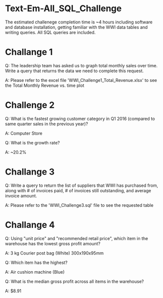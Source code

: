 # Text-Em-All_SQL_Challenge

The estimated challenege completion time is ~4 hours including software and database installation, getting familiar with the WWI data tables and writing queries.
All SQL queries are included. 

Challange 1
=

Q: The leadership team has asked us to graph total monthly sales over time. Write a query that returns the data we need to complete this request.

A: Please refer to the excel file 'WWI_Challenge1_Total_Revenue.xlsx' to see the Total Monthly Revenue vs. time plot

Challenge 2
=

Q: What is the fastest growing customer category in Q1 2016 (compared to same quarter sales in the previous year)?

A: Computer Store

Q: What is the growth rate?

A: ~20.2%

Challange 3
=

Q: Write a query to return the list of suppliers that WWI has purchased from, along with # of invoices paid, # of invoices still outstanding, and average invoice amount.

A: Please refer to the 'WWI_Challenge3.sql' file to see the requested table

Challange 4
=

Q: Using "unit price" and "recommended retail price", which item in the warehouse has the lowest gross profit amount?

A: 3 kg Courier post bag (White) 300x190x95mm

Q: Which item has the highest?

A: Air cushion machine (Blue)

Q: What is the median gross profit across all items in the warehouse?

A: $8.91
